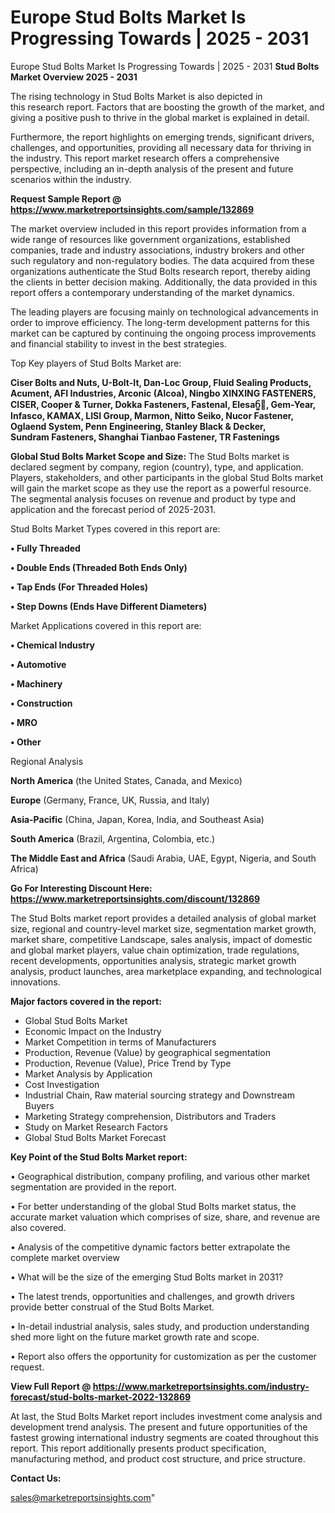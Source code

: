 # Europe Stud Bolts Market Is Progressing Towards | 2025 - 2031
Europe Stud Bolts Market Is Progressing Towards | 2025 - 2031
<Strong> Stud Bolts Market Overview 2025 - 2031</strong>

The rising technology in Stud Bolts Market is also depicted in this research report. Factors that are boosting the growth of the market, and giving a positive push to thrive in the global market is explained in detail.

Furthermore, the report highlights on emerging trends, significant drivers, challenges, and opportunities, providing all necessary data for thriving in the industry. This report market research offers a comprehensive perspective, including an in-depth analysis of the present and future scenarios within the industry.

<strong>Request Sample Report @ <a href=https://www.marketreportsinsights.com/sample/132869>https://www.marketreportsinsights.com/sample/132869</a></strong>

The market overview included in this report provides information from a wide range of resources like government organizations, established companies, trade and industry associations, industry brokers and other such regulatory and non-regulatory bodies. The data acquired from these organizations authenticate the Stud Bolts research report, thereby aiding the clients in better decision making. Additionally, the data provided in this report offers a contemporary understanding of the market dynamics.

The leading players are focusing mainly on technological advancements in order to improve efficiency. The long-term development patterns for this market can be captured by continuing the ongoing process improvements and financial stability to invest in the best strategies.

Top Key players of Stud Bolts Market are:

<strong>Ciser Bolts and Nuts, U-Bolt-It, Dan-Loc Group, Fluid Sealing Products, Acument, AFI Industries, Arconic (Alcoa), Ningbo XINXING FASTENERS, CISER, Cooper & Turner, Dokka Fasteners, Fastenal, Elesaᦩ, Gem-Year, Infasco, KAMAX, LISI Group, Marmon, Nitto Seiko, Nucor Fastener, Oglaend System, Penn Engineering, Stanley Black & Decker, Sundram Fasteners, Shanghai Tianbao Fastener, TR Fastenings</strong>

<strong><b>Global Stud Bolts Market Scope and Size:</b></strong>
The Stud Bolts market is declared segment by company, region (country), type, and application. Players, stakeholders, and other participants in the global Stud Bolts market will gain the market scope as they use the report as a powerful resource. The segmental analysis focuses on revenue and product by type and application and the forecast period of 2025-2031.

Stud Bolts Market Types covered in this report are:

<strong>• Fully Threaded

• Double Ends (Threaded Both Ends Only)

• Tap Ends (For Threaded Holes)

• Step Downs (Ends Have Different Diameters)</strong>

Market Applications covered in this report are:

<strong>• Chemical Industry

• Automotive

• Machinery

• Construction

• MRO

• Other</strong> 

Regional Analysis

<strong>North America</strong> (the United States, Canada, and Mexico)

<strong>Europe</strong> (Germany, France, UK, Russia, and Italy)

<strong>Asia-Pacific</strong> (China, Japan, Korea, India, and Southeast Asia)

<strong>South America</strong> (Brazil, Argentina, Colombia, etc.)

<strong>The Middle East and Africa</strong> (Saudi Arabia, UAE, Egypt, Nigeria, and South Africa)

<strong>Go For Interesting Discount Here: <a href=https://www.marketreportsinsights.com/discount/132869>https://www.marketreportsinsights.com/discount/132869</a></strong>

The Stud Bolts market report provides a detailed analysis of global market size, regional and country-level market size, segmentation market growth, market share, competitive Landscape, sales analysis, impact of domestic and global market players, value chain optimization, trade regulations, recent developments, opportunities analysis, strategic market growth analysis, product launches, area marketplace expanding, and technological innovations.

<strong><b>Major factors covered in the report:</b></strong>
<ul>
  <li>Global Stud Bolts Market </li>
  <li>Economic Impact on the Industry</li>
  <li>Market Competition in terms of Manufacturers</li>
  <li>Production, Revenue (Value) by geographical segmentation</li>
  <li>Production, Revenue (Value), Price Trend by Type</li>
  <li>Market Analysis by Application</li>
  <li>Cost Investigation</li>
  <li>Industrial Chain, Raw material sourcing strategy and Downstream Buyers</li>
  <li>Marketing Strategy comprehension, Distributors and Traders</li>
  <li>Study on Market Research Factors</li>
  <li>Global Stud Bolts Market Forecast</li>
</ul>

<strong><b>Key Point of the Stud Bolts Market report:</b></strong>

• Geographical distribution, company profiling, and various other market segmentation are provided in the report.

• For better understanding of the global Stud Bolts market status, the accurate market valuation which comprises of size, share, and revenue are also covered.

• Analysis of the competitive dynamic factors better extrapolate the complete market overview

• What will be the size of the emerging Stud Bolts market in 2031?

• The latest trends, opportunities and challenges, and growth drivers provide better construal of the Stud Bolts Market.

• In-detail industrial analysis, sales study, and production understanding shed more light on the future market growth rate and scope.

• Report also offers the opportunity for customization as per the customer request.

<strong><b>View Full Report @ <a href=https://www.marketreportsinsights.com/industry-forecast/stud-bolts-market-2022-132869>https://www.marketreportsinsights.com/industry-forecast/stud-bolts-market-2022-132869</a></b></strong>


At last, the Stud Bolts Market report includes investment come analysis and development trend analysis. The present and future opportunities of the fastest growing international industry segments are coated throughout this report. This report additionally presents product specification, manufacturing method, and product cost structure, and price structure.

<strong>Contact Us:</strong>

sales@marketreportsinsights.com"
